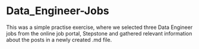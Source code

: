 # Data_Engineer-Jobs

This was a simple practise exercise, where we selected three Data Engineer jobs from the online job portal, Stepstone and gathered relevant information about the posts in a newly created .md file.
